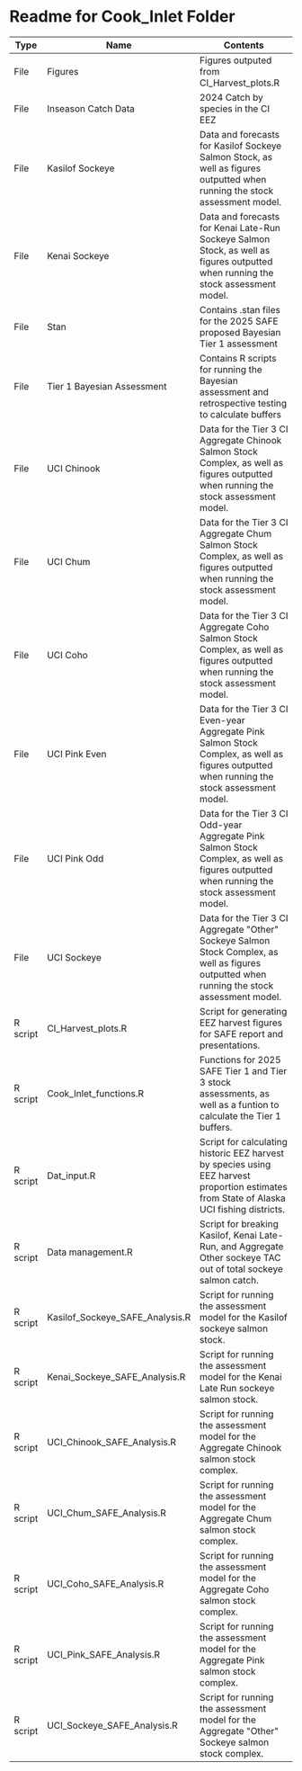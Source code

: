 # Readme for Cook_Inlet Folder
|Type|Name|Contents|
|---------|----|--------|
|File|Figures| Figures outputed from CI_Harvest_plots.R|
|File|Inseason Catch Data| 2024 Catch by species in the CI EEZ|
|File|Kasilof Sockeye| Data and forecasts for Kasilof Sockeye Salmon Stock, as well as figures outputted when running the stock assessment model.|
|File|Kenai Sockeye| Data and forecasts for Kenai Late-Run Sockeye Salmon Stock, as well as figures outputted when running the stock assessment model.|
|File|Stan| Contains .stan files for the 2025 SAFE proposed Bayesian Tier 1 assessment|
|File|Tier 1 Bayesian Assessment| Contains R scripts for running the Bayesian assessment and retrospective testing to calculate buffers|
|File|UCI Chinook| Data for the Tier 3 CI Aggregate Chinook Salmon Stock Complex, as well as figures outputted when running the stock assessment model.|
|File|UCI Chum| Data for the Tier 3 CI Aggregate Chum Salmon Stock Complex, as well as figures outputted when running the stock assessment model.|
|File|UCI Coho| Data for the Tier 3 CI Aggregate Coho Salmon Stock Complex, as well as figures outputted when running the stock assessment model.|
|File|UCI Pink Even| Data for the Tier 3 CI Even-year Aggregate Pink Salmon Stock Complex, as well as figures outputted when running the stock assessment model.|
|File|UCI Pink Odd| Data for the Tier 3 CI Odd-year Aggregate Pink Salmon Stock Complex, as well as figures outputted when running the stock assessment model.|
|File|UCI Sockeye| Data for the Tier 3 CI Aggregate "Other" Sockeye Salmon Stock Complex, as well as figures outputted when running the stock assessment model.|
|R script|CI_Harvest_plots.R|Script for generating EEZ harvest figures for SAFE report and presentations.|
|R script|Cook_Inlet_functions.R| Functions for 2025 SAFE Tier 1 and Tier 3 stock assessments, as well as a funtion to calculate the Tier 1 buffers.|
|R script|Dat_input.R| Script for calculating historic EEZ harvest by species using EEZ harvest proportion estimates from State of Alaska UCI fishing districts.|
|R script|Data management.R| Script for breaking Kasilof, Kenai Late-Run, and Aggregate Other sockeye TAC out of total sockeye salmon catch.|
|R script|Kasilof_Sockeye_SAFE_Analysis.R| Script for running the assessment model for the Kasilof sockeye salmon stock.|
|R script|Kenai_Sockeye_SAFE_Analysis.R| Script for running the assessment model for the Kenai Late Run sockeye salmon stock.|
|R script|UCI_Chinook_SAFE_Analysis.R| Script for running the assessment model for the Aggregate Chinook salmon stock complex.|
|R script|UCI_Chum_SAFE_Analysis.R| Script for running the assessment model for the Aggregate Chum salmon stock complex.|
|R script|UCI_Coho_SAFE_Analysis.R| Script for running the assessment model for the Aggregate Coho salmon stock complex.|
|R script|UCI_Pink_SAFE_Analysis.R| Script for running the assessment model for the Aggregate Pink salmon stock complex.|
|R script|UCI_Sockeye_SAFE_Analysis.R| Script for running the assessment model for the Aggregate "Other" Sockeye salmon stock complex.|
